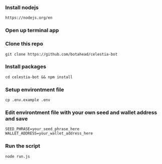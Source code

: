 ### Install nodejs
`https://nodejs.org/en`

### Open up terminal app

### Clone this repo
`git clone https://github.com/botahead/celestia-bot`

### Install packages
`cd celestia-bot && npm install`

### Setup environtment file
`cp .env.example .env`

### Edit environtment file with your own seed and wallet address and save
```
SEED_PHRASE=your_seed_phrase_here
WALLET_ADDRESS=your_wallet_address_here
```

### Run the script
`node run.js`
